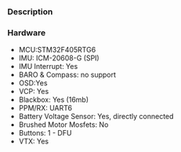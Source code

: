 ### Description

### Hardware
- MCU:STM32F405RTG6
- IMU: ICM-20608-G (SPI) 
- IMU Interrupt: Yes
- BARO & Compass: no support
- OSD:Yes
- VCP: Yes
- Blackbox: Yes (16mb)
- PPM/RX: UART6
- Battery Voltage Sensor: Yes, directly connected
- Brushed Motor Mosfets: No
- Buttons: 1 - DFU
- VTX: Yes
